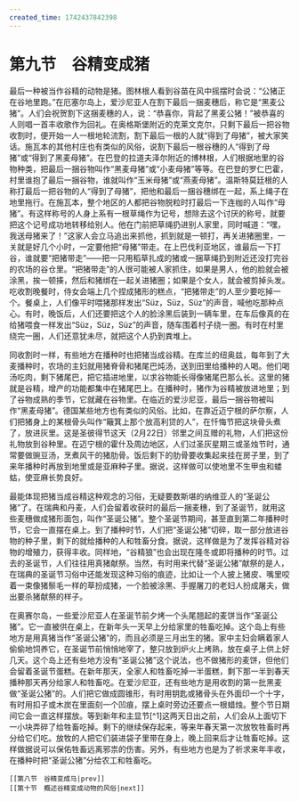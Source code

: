 ```yaml
---
created_time: 1742437842398
---
```

# 第九节　谷精变成猪

最后一种被当作谷精的动物是猪。图林根人看到谷苗在风中摇摆时会说：“公猪正在谷地里跑。”在厄塞尔岛上，爱沙尼亚人在割下最后一捆麦穗后，称它是“黑麦公猪”。人们会祝贺割下这捆麦穗的人，说：“恭喜你，背起了黑麦公猪！”被恭喜的人则唱一首丰收歌作为回礼。在奥格斯堡附近的克莱文克尔，只剩下最后一把谷物收割时，便开始一人一根地轮流割，割下最后一根的人就“得到了母猪”，被大家笑话。施瓦本的其他村庄也有类似的风俗，说割下最后一根谷穗的人“得到了母猪”或“得到了黑麦母猪”。在巴登的拉道夫泽尔附近的博林根，人们根据地里的谷物种类，把最后一捆谷物叫作“黑麦母猪”或“小麦母猪”等等。在巴登的罗仁巴霍，村里谁抱了最后一捆谷物，谁就叫作“玉米母猪”或“燕麦母猪”。温斯特莫廷根的人称打最后一把谷物的人“得到了母猪”，把他和最后一捆谷穗绑在一起，系上绳子在地里拖行。在施瓦本，整个地区的人都把谷物脱粒时打最后一下连枷的人叫作“母猪”。有这样称号的人身上系有一根草绳作为记号，想除去这个讨厌的称号，就要把这个记号成功地转移给别人。他在门前把草绳扔进别人家里，同时喊道：“嘿，我送母猪来了！”这家人会立马追出来抓他，抓到就是一顿打，再关进猪圈里，一关就是好几个小时，一定要他把“母猪”带走。在上巴伐利亚地区，谁最后一下打谷，谁就要“把猪带走”——把一只用稻草扎成的猪或一捆草绳扔到附近还没打完谷的农场的谷仓里。“把猪带走”的人很可能被人家抓住，如果是男人，他的脸就会被涂黑，挨一顿揍，然后和猪绑在一起关进猪圈；如果是个女人，就会被剪掉头发。吃收割晚餐时，侍女会端上几个捏成猪形的糕点，“把猪带走”的人至少要吃掉一个。餐桌上，人们像平时喂猪那样发出“Süz，Süz，Süz”的声音，喊他吃那种点心。有时，晚饭后，人们还要把这个人的脸涂黑后装到一辆车里，在车后像真的在给猪喂食一样发出“Süz，Süz，Süz”的声音，随车围着村子绕一圈。有时在村里绕完一圈，人们还意犹未尽，就把这个人扔到粪堆上。

同收割时一样，有些地方在播种时也把猪当成谷精。在库兰的纽奥兹，每年到了大麦播种时，农场的主妇就用猪脊骨和猪尾巴炖汤，送到田里给播种的人喝。他们喝汤吃肉，剩下猪尾巴，把它插进地里，以求谷物能长得像猪尾巴那么长。这里的猪就是谷精，增产的功能都集中在猪尾巴上。在播种时，猪作为谷精被放进地里；到了谷物成熟的季节，它就藏在谷物里。在临近的爱沙尼亚，最后一捆谷物被叫作“黑麦母猪”。德国某些地方也有类似的风俗。比如，在靠近迈宁根的萨尔察，人们把猪身上的某根骨头叫作“簸箕上那个放高利贷的人”，在忏悔节把这块骨头煮了，放进灰里。这是圣彼得节这天（2月22日）邻里之间互赠的礼物，人们把这份礼物放到谷种里。在迈宁根的霍什及周边地区，人们过圣灰星期三或圣烛节时，通常要做豌豆汤，烹煮风干的猪肋骨。饭后剩下的肋骨要收集起来挂在房子里，到了来年播种时再放到地里或是亚麻种子里。据说，这样做可以使地里不生甲虫和蝼蛄，使亚麻长势良好。

最能体现把猪当成谷精这种观念的习俗，无疑要数斯堪的纳维亚人的“圣诞公猪”了。在瑞典和丹麦，人们会留着收获时的最后一捆麦穗，到了圣诞节，就用这些麦穗做成猪形面包，叫作“圣诞公猪”。整个圣诞节期间，甚至直到第二年播种时节，它会一直摆在桌上。到了播种时节，人们把“圣诞公猪”切碎，取一部分放进谷物的种子里，剩下的就给播种的人和牲畜分食。据说，这样做是为了发挥谷精对谷物的增殖力，获得丰收。同样地，“谷精狼”也会出现在隆冬或即将播种的时节。过去的圣诞节，人们往往用真猪献祭。当然，有时用来代替“圣诞公猪”献祭的是人，在瑞典的圣诞节习俗中还能发现这种习俗的痕迹，比如让一个人披上猪皮、嘴里咬着一束像猪鬃毛一样的草扮成猪，一个脸被涂黑、手握屠刀的老妇人扮成屠夫，做出要杀猪献祭的样子。

在奥赛尔岛，一些爱沙尼亚人在圣诞节前夕烤一个头尾翘起的麦饼当作“圣诞公猪”。它一直被供在桌上，在新年头一天早上分给家里的牲畜吃掉。这个岛上有些地方是用真猪当作“圣诞公猪”的，而且必须是三月出生的猪。家中主妇会瞒着家人偷偷地饲养它，在圣诞节前悄悄地宰了，整只放到炉火上烤熟，放在桌子上供上好几天。这个岛上还有些地方没有“圣诞公猪”这个说法，也不做猪形的麦饼，但他们会留着圣诞节蛋糕。在新年那天，全家人和牲畜吃掉一半蛋糕，剩下那一半到春天播种那天再分给家人和牲畜吃。在爱沙尼亚，还有些地方是用收割的第一批黑麦做“圣诞公猪”的。人们把它做成圆锥形，有时用钥匙或猪骨头在外面印一个十字，有时用扣子或木炭在里面刻一个凹痕，摆上桌时旁边还要点一根蜡烛。整个节日期间它会一直这样摆放。等到新年和主显节[^1]这两天日出之前，人们会从上面切下一小块弄碎了给牲畜吃掉。剩下的继续保存起来，等来年春天第一次放牧牲畜时再分给它们吃。放牧的人把它们装进袋子里带在身上，晚上回来后才让牲畜吃掉。这样做据说可以保佑牲畜远离邪祟的伤害。另外，有些地方也是为了祈求来年丰收，在播种时把“圣诞公猪”分给农工和牲畜吃。

```booknav
[[第八节　谷精变成马|prev]]
[[第十节　概述谷精变成动物的风俗|next]]
```